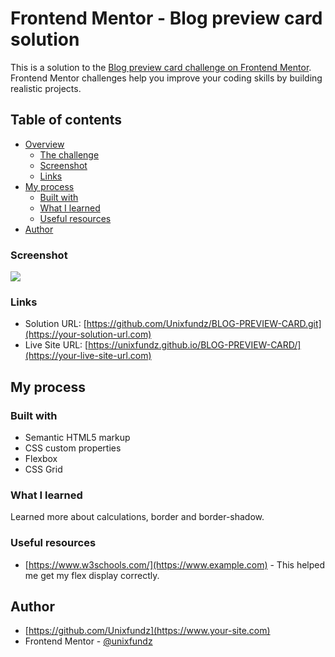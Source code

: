 # Frontend Mentor - Blog preview card solution

This is a solution to the [Blog preview card challenge on Frontend Mentor](https://www.frontendmentor.io/challenges/blog-preview-card-ckPaj01IcS). Frontend Mentor challenges help you improve your coding skills by building realistic projects. 

## Table of contents

- [Overview](#overview)
  - [The challenge](#the-challenge)
  - [Screenshot](#screenshot)
  - [Links](#links)
- [My process](#my-process)
  - [Built with](#built-with)
  - [What I learned](#what-i-learned)
  - [Useful resources](#useful-resources)
- [Author](#author)



### Screenshot

![](./screenshot.jpg)

### Links

- Solution URL: [https://github.com/Unixfundz/BLOG-PREVIEW-CARD.git](https://your-solution-url.com)
- Live Site URL: [https://unixfundz.github.io/BLOG-PREVIEW-CARD/](https://your-live-site-url.com)

## My process

### Built with

- Semantic HTML5 markup
- CSS custom properties
- Flexbox
- CSS Grid

### What I learned

Learned more about calculations, border and border-shadow.




### Useful resources

- [https://www.w3schools.com/](https://www.example.com) - This helped me get my flex display correctly.


## Author

- [https://github.com/Unixfundz](https://www.your-site.com)
- Frontend Mentor - [@unixfundz](https://www.frontendmentor.io/profile/yourusername)


